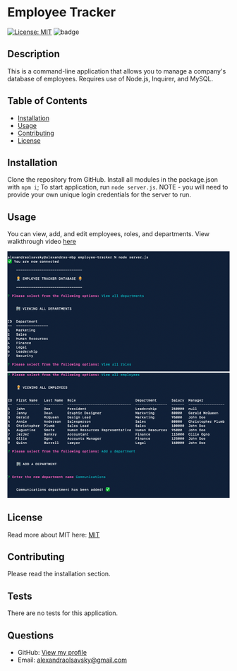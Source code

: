 # Employee Tracker

  [![License: MIT](https://img.shields.io/badge/License-MIT-yellow.svg)](https://opensource.org/licenses/MIT)
  ![badge](https://img.shields.io/github/last-commit/ajolsavsky/employee-tracker)

  ## Description
  This is a command-line application that allows you to manage a company's database of employees. Requires use of Node.js, Inquirer, and MySQL.
  
  ## Table of Contents
  - [Installation](#installation)
  - [Usage](#usage)
  - [Contributing](#contributing)
  - [License](#license)
  
  ## Installation
  Clone the repository from GitHub. Install all modules in the package.json with `npm i`; To start application, run `node server.js`. NOTE - you will need to provide your own unique login credentials for the server to run.
  
  ## Usage
  You can view, add, and edit employees, roles, and departments. View walkthrough video [here](https://drive.google.com/file/d/1qHu8SXgKQXGtibfqxeXaAecW_aHC1rlD/view)

  ![screenshot of finished app](./assets/screenshot1.png)
  ![second screenshot of finished app](./assets/screentshot2.png)
  
  ## License
  Read more about MIT here: [MIT](https://opensource.org/licenses/MIT)
  
  ## Contributing
  Please read the installation section.
  
  ## Tests
  There are no tests for this application.
  
  ## Questions
  - GitHub: [View my profile](https://github.com/ajolsavsky)
  - Email: alexandraolsavsky@gmail.com
  